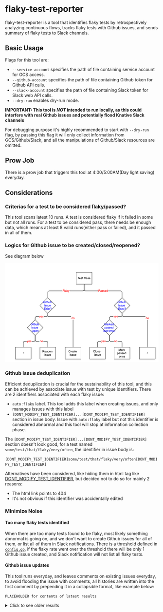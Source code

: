 # flaky-test-reporter

flaky-test-reporter is a tool that identifies flaky tests by retrospectively analyzing continuous flows, tracks flaky tests with Github issues, and sends summary of flaky tests to Slack channels.

## Basic Usage

Flags for this tool are:

* `--service-account` specifies the path of file containing service account for GCS access.
* `--github-account` specifies the path of file containing Github token for Github API calls.
* `--slack-account` specifies the path of file containing Slack token for Slack web API calls.
* `--dry-run` enables dry-run mode.

**IMPORTANT: This tool is _NOT_ intended to run locally, as this could interfere with real Github issues and potentially flood Knative Slack channels**

For debugging purpose it's highly recommended to start with `--dry-run` flag, by passing this flag it will only collect information from GCS/Github/Slack, and all the manipulations of Github/Slack resources are omitted.

## Prow Job

There is a prow job that triggers this tool at 4:00/5:00AM(Day light saving) everyday.

## Considerations

### Criterias for a test to be considered flaky/passed?
This tool scans latest 10 runs. A test is considered flaky if it failed in some but not all runs. For a test to be considered pass, there needs be enough data, which means at least 8 valid runs(either pass or failed), and it passed in all of them.

### Logics for Github issue to be created/closed/reopened?
See diagram below

![alt text](flowchart.png)

### Github Issue deduplication
Efficient deduplication is crucial for the sustainability of this tool, and this can be achieved by associate issue with test by unique identifiers. There are 2 identifiers associated with each flaky issue:

- `auto:flaky` label. This tool adds this label when creating issues, and only manages issues with this label
- `[DONT_MODIFY_TEST_IDENTIFIER]...[DONT_MODIFY_TEST_IDENTIFIER]` section in issue body. Issue with `auto:flaky` label but not this identifier is considered abnormal and this tool will stop at information collection phase.

The `[DONT_MODIFY_TEST_IDENTIFIER]...[DONT_MODIFY_TEST_IDENTIFIER]` section doesn't look good, for a test named `some/test/that/flaky/very/often`, the identifier in issue body is:

`[DONT_MODIFY_TEST_IDENTIFIER]some/test/that/flaky/very/often[DONT_MODIFY_TEST_IDENTIFIER]`

Alternatives have been considered, like hiding them in html tag like [DONT_MODIFY_TEST_IDENTIFIER]([DONT_MODIFY_TEST_IDENTIFIER]some/test/that/flaky/very/often[DONT_MODIFY_TEST_IDENTIFIER]), but decided not to do so for mainly 2 reasons:

- The html link points to 404
- It's not obvious if this identifier was accidentally edited

### Minimize Noise
#### Too many flaky tests identified
When there are too many tests found to be flaky, most likely something abnormal is going on, and we don't want to create Github issues for all of them, or list all of them in Slack notifications. There is a threshold defined in [`config.go`](config.go), if the flaky rate went over the threshold there will be only 1 Github issue created, and Slack notification will not list all flaky tests.

#### Github issue updates
This tool runs everyday, and leaves comments on existing issues everyday, to avoid flooding the issue with comments, all histories are written into the first comment by prepending it in a collapsible format, like example below:

`PLACEHOLDER for contents of latest results`

<details>
	<summary>Click to see older results</summary><p>

PLACE HOLDER for old history
</p></details>
